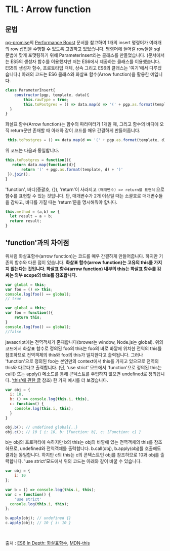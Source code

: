 # TIL : Arrow function

## 문법
[pg-promise](https://github.com/vitaly-t/pg-promise)의 [Performance Boost](https://github.com/vitaly-t/pg-promise/wiki/Performance-Boost) 문서를 참고하여 1개의 insert 명령어가 여러개의 row 삽입을 수행할 수 있도록 고민하고 있었습니다. 명령어에 들어갈 row들을 sql 문법에 맞게 포맷팅하기 위해 ParameterInsert라는 클래스를 만들었습니다. (문서에서는 ES5의 생성자 함수를 이용했지만 저는 ES6에서 제공하는 클래스를 이용했습니다. ES5의 생성자 함수, 프로토타입 객체, 상속 그리고 ES6의 클래스는 '여기'에서 다루겠습니다.) 아래의 코드는 ES6 클래스와 화살표 함수(Arrow function)을 활용한 예입니다.

``` javascript
class ParameterInsert{  
    constructor(pgp, template, data){  
        this.rawType = true;  
        this.toPostgres = () => data.map(d => '(' + pgp.as.format(template, d) + ')').join();  
  }  
}
```

화살표 함수(Arrow function)는 함수의 파라미터가 1개일 때, 그리고 함수의 바디에 오직 return문만 존재할 때 아래와 같이 코드를 매우 간결하게 만들어줍니다. 
```javascript
 this.toPostgres = () => data.map(d => '(' + pgp.as.format(template, d) + ')').join();
 ```
 위 코드는 다음과 동일합니다.
 ``` javascript
this.toPostgres = function(){  
    return data.map(function(d){  
        return '(' + pgp.as.format(template, d) + ')'  
  }).join();  
}
```

'function', 바디(중괄호, {}), 'return'이 사라지고 `(매개변수) => return할 표현식` 으로 함수를 표현할 수 있는 것입니다. 단, 매개변수가 2개 이상일 때는 소괄호로 매개변수들을 감싸고, 바디를 가질 때는 'return'문을 명시해줘야 합니다.

```javascript
this.method = (a,b) => {
  let result = a + b;
  return result;
} 
```


## 'function'과의 차이점
위처럼 화살표함수(arrow function)는 코드를 매우 간결하게 만들어줍니다. 하지만 기존의 함수와 다른 점이 있습니다. **화살표 함수(arrow function)는 고유의 this를 가지지 않는다는 것입니다. 화살표 함수(arrow function) 내부의 this는 화살표 함수를 감싸는 외부 scope의 this를 참조합니다.**

```javascript
var global = this;
var foo = () => this;
console.log(foo() == global);
// true
``` 

```javascript
var global = this;
var foo = function(){
    return this;
}
console.log(foo() == global);
//false
```
javascript에는 전역객체가 존재합니다(brower는 window, Node.js는 global). 위의 코드에서 화살표 함수로 정의된 foo의 this는 foo의 바로 바깥에 위치한 전역의 this를 참조하므로 전역객체의 this와 foo의 this가 일치한다고 출력됩니다. 그러나 'function'으로 정의된 foo는 본인만의 context에서 this를 가지고 있으므로 전역의 this와 다르다고 출력합니다. (단, 'use strict' 모드에서 'function'으로 정의된 this는 call() 또는 apply() 메소드를 통해 콘텍스트를 주입하지 않으면 undefined로 정의됩니다. ['this'에 관한 글](https://developer.mozilla.org/en-US/docs/Web/JavaScript/Reference/Operators/this) 참조) 한 가지 예시를 더 보겠습니다.

```javascript
var obj = {
  i: 10,
  b: () => console.log(this.i, this),
  c: function() {
    console.log(this.i, this);
  }
}

obj.b(); // undefined global{..}
obj.c(); // 10 { i: 10, b: [Function: b], c: [Function: c] }
```
b는 obj의 프로퍼티에 속하지만 b의 this는 obj의 바깥에 있는 전역객체의 this를 참조하므로, undefined와 전역객체를 출력합니다. b.call(obj), b.apply(obj)를 호출해도 결과는 동일합니다.  하지만 c의 this는 c의 콘텍스트인 obj를 참조하므로 10과 obj를 출력합니다. 'use strict'모드에서 위의 코드는 아래와 같이 바꿀 수 있습니다.

``` javascript
var obj = {  
    i: 10  
};  
  
var b = () => console.log(this.i, this);  
var c = function() {  
    'use strict'  
  console.log(this.i, this);  
};  
  
b.apply(obj); // undefined {}
c.apply(obj); // 10 { i: 10 }
```

<br>


출처 : [ES6 In Depth: 화살표함수](http://hacks.mozilla.or.kr/2015/09/es6-in-depth-arrow-functions/),  [MDN-this](https://developer.mozilla.org/en-US/docs/Web/JavaScript/Reference/Operators/this)